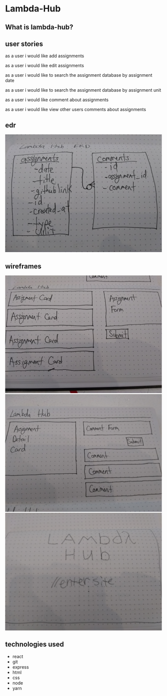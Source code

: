 # Lambda-Hub

## What is lambda-hub?

## user stories

as a user i would like add assignments

as a user i would like edit assignments

as a user i would like to search the assignment database by assignment date 

as a user i would like to search the assignment database by assignment unit

as a user i would like comment about assignments

as a user i would like view other users comments about assignments

## edr

![alt text](https://github.com/christhecoolcoder/Lambda-Hub/blob/master/IMG_20180820_125244831.jpg)


## wireframes

![alt text](https://github.com/christhecoolcoder/Lambda-Hub/blob/master/IMG_20180820_114808730.jpg)
![alt text](https://github.com/christhecoolcoder/Lambda-Hub/blob/master/IMG_20180820_114804779.jpg)
![alt text](https://github.com/christhecoolcoder/Lambda-Hub/blob/master/IMG_20180820_114755816.jpg)

## technologies used
- react 
- git 
- express
- html 
- css
- node 
- yarn
